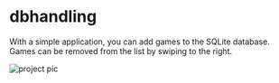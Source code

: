 # dbhandling

With a simple application, you can add games to the SQLite database.
Games can be removed from the list by swiping to the right.

![project pic](https://user-images.githubusercontent.com/90003389/181007434-3c02de64-58e7-4e08-902b-582de379c2f8.PNG)
